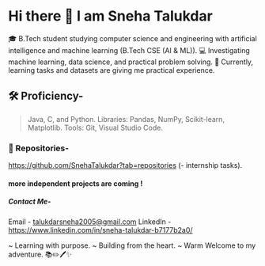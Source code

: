# Hi there 👋 I am Sneha Talukdar 

🎓 B.Tech student studying computer science and engineering with artificial intelligence and machine learning (B.Tech CSE (AI & ML)).
💻 Investigating machine learning, data science, and practical problem solving.
🧠 Currently, learning tasks and datasets are giving me practical experience.

## 🛠️ Proficiency-
> Java, C, and Python. 
> Libraries: Pandas, NumPy, Scikit-learn, Matplotlib.
> Tools: Git, Visual Studio Code.

### 📂 Repositories-
https://github.com/SnehaTalukdar?tab=repositories (- internship tasks).

#### more independent projects are coming !

##### Contact Me-
Email - talukdarsneha2005@gmail.com
LinkedIn - https://www.linkedin.com/in/sneha-talukdar-b7177b2a0/

~ Learning with purpose. 
~ Building from the heart.
~ Warm Welcome to my adventure. 📚✏️🖊️✨
